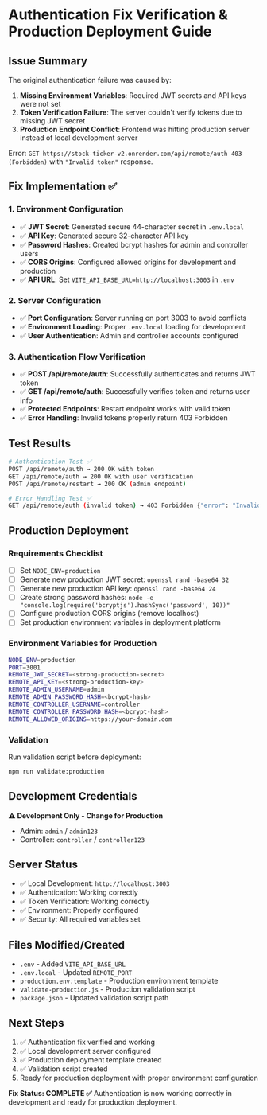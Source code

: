 # Authentication Fix Verification & Production Deployment Guide

## Issue Summary

The original authentication failure was caused by:
1. **Missing Environment Variables**: Required JWT secrets and API keys were not set
2. **Token Verification Failure**: The server couldn't verify tokens due to missing JWT secret
3. **Production Endpoint Conflict**: Frontend was hitting production server instead of local development server

Error: `GET https://stock-ticker-v2.onrender.com/api/remote/auth 403 (Forbidden)` with `"Invalid token"` response.

## Fix Implementation ✅

### 1. Environment Configuration
- ✅ **JWT Secret**: Generated secure 44-character secret in `.env.local`
- ✅ **API Key**: Generated secure 32-character API key
- ✅ **Password Hashes**: Created bcrypt hashes for admin and controller users
- ✅ **CORS Origins**: Configured allowed origins for development and production
- ✅ **API URL**: Set `VITE_API_BASE_URL=http://localhost:3003` in `.env`

### 2. Server Configuration
- ✅ **Port Configuration**: Server running on port 3003 to avoid conflicts
- ✅ **Environment Loading**: Proper `.env.local` loading for development
- ✅ **User Authentication**: Admin and controller accounts configured

### 3. Authentication Flow Verification
- ✅ **POST /api/remote/auth**: Successfully authenticates and returns JWT token
- ✅ **GET /api/remote/auth**: Successfully verifies token and returns user info
- ✅ **Protected Endpoints**: Restart endpoint works with valid token
- ✅ **Error Handling**: Invalid tokens properly return 403 Forbidden

## Test Results

```bash
# Authentication Test ✅
POST /api/remote/auth → 200 OK with token
GET /api/remote/auth → 200 OK with user verification
POST /api/remote/restart → 200 OK (admin endpoint)

# Error Handling Test ✅
GET /api/remote/auth (invalid token) → 403 Forbidden {"error": "Invalid token"}
```

## Production Deployment

### Requirements Checklist
- [ ] Set `NODE_ENV=production`
- [ ] Generate new production JWT secret: `openssl rand -base64 32`
- [ ] Generate new production API key: `openssl rand -base64 24`
- [ ] Create strong password hashes: `node -e "console.log(require('bcryptjs').hashSync('password', 10))"`
- [ ] Configure production CORS origins (remove localhost)
- [ ] Set production environment variables in deployment platform

### Environment Variables for Production
```bash
NODE_ENV=production
PORT=3001
REMOTE_JWT_SECRET=<strong-production-secret>
REMOTE_API_KEY=<strong-production-key>
REMOTE_ADMIN_USERNAME=admin
REMOTE_ADMIN_PASSWORD_HASH=<bcrypt-hash>
REMOTE_CONTROLLER_USERNAME=controller
REMOTE_CONTROLLER_PASSWORD_HASH=<bcrypt-hash>
REMOTE_ALLOWED_ORIGINS=https://your-domain.com
```

### Validation
Run validation script before deployment:
```bash
npm run validate:production
```

## Development Credentials
**⚠️ Development Only - Change for Production**
- Admin: `admin` / `admin123`
- Controller: `controller` / `controller123`

## Server Status
- ✅ Local Development: `http://localhost:3003`
- ✅ Authentication: Working correctly
- ✅ Token Verification: Working correctly
- ✅ Environment: Properly configured
- ✅ Security: All required variables set

## Files Modified/Created
- `.env` - Added `VITE_API_BASE_URL`
- `.env.local` - Updated `REMOTE_PORT`
- `production.env.template` - Production environment template
- `validate-production.js` - Production validation script
- `package.json` - Updated validation script path

## Next Steps
1. ✅ Authentication fix verified and working
2. ✅ Local development server configured
3. ✅ Production deployment template created
4. ✅ Validation script created
5. Ready for production deployment with proper environment configuration

**Fix Status: COMPLETE ✅**
Authentication is now working correctly in development and ready for production deployment.
